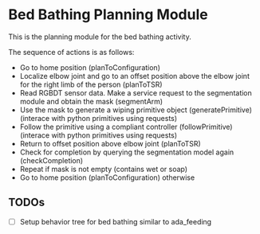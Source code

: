 # Bed Bathing Planning Module

This is the planning module for the bed bathing activity.

The sequence of actions is as follows:
 - Go to home position (planToConfiguration)
 - Localize elbow joint and go to an offset position above the elbow joint for the right limb of the person (planToTSR)
 - Read RGBDT sensor data. Make a service request to the segmentation module and obtain the mask (segmentArm)
 - Use the mask to generate a wiping primitive object (generatePrimitive) (interace with python primitives using requests)
 - Follow the primitive using a compliant controller (followPrimitive) (interace with python primitives using requests)
 - Return to offset position above elbow joint (planToTSR)
 - Check for completion by querying the segmentation model again (checkCompletion)
 - Repeat if mask is not empty (contains wet or soap)
 - Go to home position (planToConfiguration) otherwise

## TODOs

- [ ] Setup behavior tree for bed bathing similar to ada_feeding

